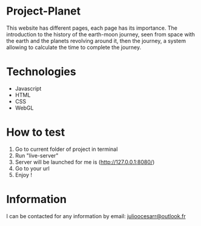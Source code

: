 # Project-Planet

This website has different pages, each page has its importance. The introduction to the history of the earth-moon journey, seen from space with the earth and the planets revolving around it, then the journey, a system allowing to calculate the time to complete the journey.

# Technologies

- Javascript
- HTML
- CSS
- WebGL

# How to test

1. Go to current folder of project in terminal
2. Run "live-server"
3. Server will be launched for me is (http://127.0.0.1:8080/)
4. Go to your url
5. Enjoy !

# Information

I can be contacted for any information by email: julioocesarr@outlook.fr
